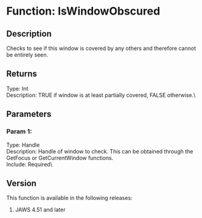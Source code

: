 # Function: IsWindowObscured

## Description

Checks to see if this window is covered by any others and therefore
cannot be entirely seen.

## Returns

Type: Int\
Description: TRUE if window is at least partially covered, FALSE
otherwise.\

## Parameters

### Param 1:

Type: Handle\
Description: Handle of window to check. This can be obtained through the
GetFocus or GetCurrentWindow functions.\
Include: Required\

## Version

This function is available in the following releases:

1.  JAWS 4.51 and later
